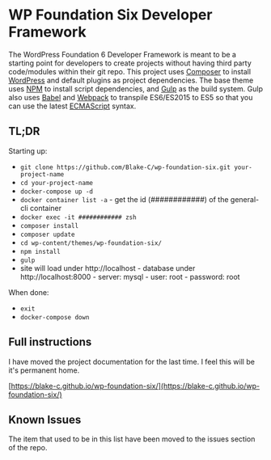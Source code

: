 # WP Foundation Six Developer Framework

The WordPress Foundation 6 Developer Framework is meant to be a starting point for developers to create projects without having third party code/modules within their git repo. This project uses [Composer](https://getcomposer.org/) to install [WordPress](https://wordpress.org/) and default plugins as project dependencies. The base theme uses [NPM](https://www.npmjs.com/) to install script dependencies, and [Gulp](http://gulpjs.com/) as the build system. Gulp also uses [Babel](http://babeljs.io/) and [Webpack](https://webpack.github.io/) to transpile ES6/ES2015 to ES5 so that you can use the latest [ECMAScript](https://en.wikipedia.org/wiki/ECMAScript) syntax.

## TL;DR

Starting up:

-   `git clone https://github.com/Blake-C/wp-foundation-six.git your-project-name`
-   `cd your-project-name`
-   `docker-compose up -d`
-   `docker container list -a` - get the id (############) of the general-cli container
-   `docker exec -it ############ zsh`
-   `composer install`
-   `composer update`
-   `cd wp-content/themes/wp-foundation-six/`
-   `npm install`
-   `gulp`
-   site will load under http://localhost - database under http://localhost:8000 - server: mysql - user: root - password: root

When done:

-   `exit`
-   `docker-compose down`

## Full instructions

I have moved the project documentation for the last time. I feel this will be it's permanent home.

[https://blake-c.github.io/wp-foundation-six/](https://blake-c.github.io/wp-foundation-six/)

## Known Issues

The item that used to be in this list have been moved to the issues section of the repo.
